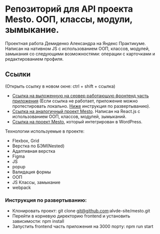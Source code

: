 
# Репозиторий для API проекта Mesto. ООП, классы, модули, зымыкание.
Проектная работа Демиденко Александра на Яндекс Практикуме.
Написан на нативном JS с использованием ООП, классов, модулей, замыкания со следующими возможностями: операции с карточками и редактированием профиля.

## Сcылки
(Открыть ссылку в новом окне: ctrl + shift + ссылка)
* [Ссылка на выложенную на сервер работающую фронтенд часть приложения](https://alvde-site.neocities.org/) (Если ссылка не работает, приложение можно протестировать локально. [Ниже](#инструкция-по-развертыванию) инструкция по развертыванию).
* [Ссылка на аналогичный проект Mesto](https://github.com/alvde-site/react-mesto-api-full). Написан на React.js с использованием ООП, классов, модулей, зымыканий.
* [Ссылка на проект Mesto](https://github.com/alvde-site/wp-mesto), который интегрирован в WordPress.


Технологии используемые в проекте:
* Flexbox, Grid
* Верстка по БЭМ(Nested)
* Адаптивная верстка
* Figma
* JS
* popup
* Валидация формы
* ООП
* JS Классы, замыкание
* webpack

### Инструкция по развертыванию:
* Клонировать проект: git clone git@github.com:alvde-site/mesto.git
* Перейти в корневую директорию frontend и установить зависимости: npm install
* Запустить frontend часть приложения на 3000 порту: npm run start


